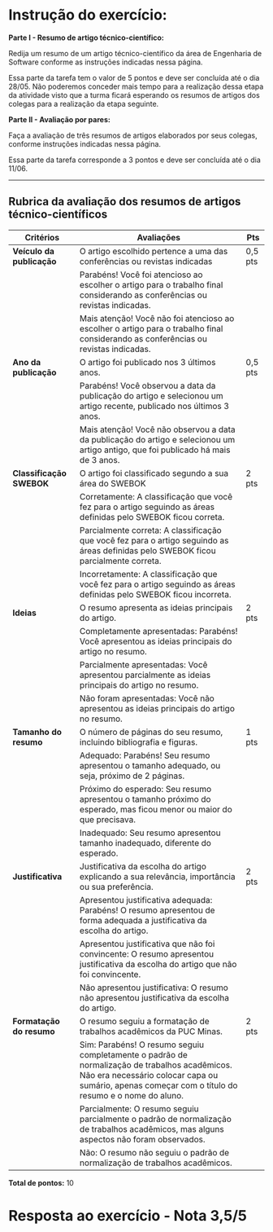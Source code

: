 # Instrução do exercício:

**Parte I - Resumo de artigo técnico-científico:**

Redija um resumo de um artigo técnico-científico da área de Engenharia de Software conforme as instruções indicadas nessa página.

Essa parte da tarefa tem o valor de 5 pontos e deve ser concluída até o dia 28/05. Não poderemos conceder mais tempo para a realização dessa etapa da atividade visto que a turma ficará esperando os resumos de artigos dos colegas para a realização da etapa seguinte.

**Parte II - Avaliação por pares:**

Faça a avaliação de três resumos de artigos elaborados por seus colegas, conforme instruções indicadas nessa página.

Essa parte da tarefa corresponde a 3 pontos e deve ser concluída até o dia 11/06.

---

## Rubrica da avaliação dos resumos de artigos técnico-científicos

| **Critérios**                    | **Avaliações**                                                                              | **Pts** |
|----------------------------------|---------------------------------------------------------------------------------------------|---------|
| **Veículo da publicação**        | O artigo escolhido pertence a uma das conferências ou revistas indicadas                    | 0,5 pts |
|                                  | Parabéns! Você foi atencioso ao escolher o artigo para o trabalho final considerando as conferências ou revistas indicadas. |         |
|                                  | Mais atenção! Você não foi atencioso ao escolher o artigo para o trabalho final considerando as conferências ou revistas indicadas. |         |
| **Ano da publicação**            | O artigo foi publicado nos 3 últimos anos.                                                   | 0,5 pts |
|                                  | Parabéns! Você observou a data da publicação do artigo e selecionou um artigo recente, publicado nos últimos 3 anos. |         |
|                                  | Mais atenção! Você não observou a data da publicação do artigo e selecionou um artigo antigo, que foi publicado há mais de 3 anos. |         |
| **Classificação SWEBOK**         | O artigo foi classificado segundo a sua área do SWEBOK                                       | 2 pts   |
|                                  | Corretamente: A classificação que você fez para o artigo seguindo as áreas definidas pelo SWEBOK ficou correta. |         |
|                                  | Parcialmente correta: A classificação que você fez para o artigo seguindo as áreas definidas pelo SWEBOK ficou parcialmente correta. |         |
|                                  | Incorretamente: A classificação que você fez para o artigo seguindo as áreas definidas pelo SWEBOK ficou incorreta. |         |
| **Ideias**                       | O resumo apresenta as ideias principais do artigo.                                           | 2 pts   |
|                                  | Completamente apresentadas: Parabéns! Você apresentou as ideias principais do artigo no resumo. |         |
|                                  | Parcialmente apresentadas: Você apresentou parcialmente as ideias principais do artigo no resumo. |         |
|                                  | Não foram apresentadas: Você não apresentou as ideias principais do artigo no resumo.        |         |
| **Tamanho do resumo**            | O número de páginas do seu resumo, incluindo bibliografia e figuras.                         | 1 pts   |
|                                  | Adequado: Parabéns! Seu resumo apresentou o tamanho adequado, ou seja, próximo de 2 páginas. |         |
|                                  | Próximo do esperado: Seu resumo apresentou o tamanho próximo do esperado, mas ficou menor ou maior do que precisava. |         |
|                                  | Inadequado: Seu resumo apresentou tamanho inadequado, diferente do esperado.                 |         |
| **Justificativa**                | Justificativa da escolha do artigo explicando a sua relevância, importância ou sua preferência. | 2 pts   |
|                                  | Apresentou justificativa adequada: Parabéns! O resumo apresentou de forma adequada a justificativa da escolha do artigo. |         |
|                                  | Apresentou justificativa que não foi convincente: O resumo apresentou justificativa da escolha do artigo que não foi convincente. |         |
|                                  | Não apresentou justificativa: O resumo não apresentou justificativa da escolha do artigo.    |         |
| **Formatação do resumo**         | O resumo seguiu a formatação de trabalhos acadêmicos da PUC Minas.                            | 2 pts   |
|                                  | Sim: Parabéns! O resumo seguiu completamente o padrão de normalização de trabalhos acadêmicos. Não era necessário colocar capa ou sumário, apenas começar com o título do resumo e o nome do aluno. |         |
|                                  | Parcialmente: O resumo seguiu parcialmente o padrão de normalização de trabalhos acadêmicos, mas alguns aspectos não foram observados. |         |
|                                  | Não: O resumo não seguiu o padrão de normalização de trabalhos acadêmicos.                    |         |

**Total de pontos:** 10

# Resposta ao exercício - Nota 3,5/5
